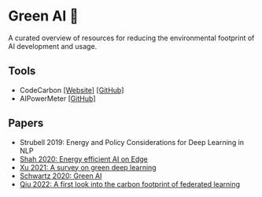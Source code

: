 # Green AI 🌱

A curated overview of resources for reducing the environmental footprint of AI development and usage.


## Tools

- CodeCarbon [[Website]](https://codecarbon.io/) [[GitHub]](https://github.com/mlco2/codecarbon)
- AIPowerMeter [[GitHub]](https://github.com/GreenAI-Uppa/AIPowerMeter)


## Papers

- Strubell 2019: Energy and Policy Considerations for Deep Learning in NLP
- [Shah 2020: Energy efficient AI on Edge]()
- [Xu 2021: A survey on green deep learning]()
- [Schwartz 2020: Green AI]()
- [Qiu 2022: A first look into the carbon footprint of federated learning]()

